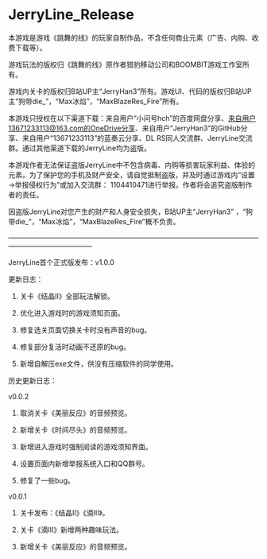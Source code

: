 # JerryLine_Release
本游戏是游戏《跳舞的线》的玩家自制作品，不含任何商业元素（广告、内购、收费下载等）。

游戏玩法的版权归《跳舞的线》原作者猎豹移动公司和BOOMBIT游戏工作室所有。

游戏内关卡的版权归B站UP主“JerryHan3”所有。游戏UI、代码的版权归B站UP主“狗带die_”，“Max冰焰”，“MaxBlazeRes_Fire”所有。

本游戏只授权在以下渠道下载：来自用户“小问号hch”的百度网盘分享、来自用户13671233113@163.com的OneDrive分享、来自用户“JerryHan3”的GitHub分享、来自用户“13671233113”的蓝奏云分享、DL RS同人交流群、JerryLine交流群。通过其他渠道下载的JerryLine均为盗版。

本游戏作者无法保证盗版JerryLine中不包含病毒、内购等损害玩家利益、体验的元素。为了保护您的手机及财产安全，请自觉抵制盗版，并及时通过游戏内“设置→举报侵权行为”或加入交流群： 1104410471进行举报。作者将会追究盗版制作者的责任。

因盗版JerryLine对您产生的财产和人身安全损失，B站UP主“JerryHan3” ，“狗带die_”，“Max冰焰”，“MaxBlazeRes_Fire”概不负责。

————————————————————————————————————————————————

JerryLine首个正式版发布：v1.0.0

更新日志：

1. 关卡《结晶Ⅱ》全部玩法解锁。

2. 优化进入游戏时的游戏须知页面。

3. 修复选关页面切换关卡时没有声音的bug。

4. 修复部分复活时动画不还原的bug。

5. 新增自解压exe文件，供没有压缩软件的同学使用。

历史更新日志：

v0.0.2

1. 取消关卡《美丽反应》的音频预览。

2. 新增关卡《时间尽头》的音频预览。

3. 新增进入游戏时强制阅读的游戏须知界面。

4. 设置页面内新增举报系统入口和QQ群号。

5. 修复了一些bug。

v0.0.1

1. 关卡发布：《结晶Ⅱ》《滴Ⅲ》。

2. 关卡《滴Ⅲ》新增两种趣味玩法。

3. 新增关卡《美丽反应》的音频预览。
